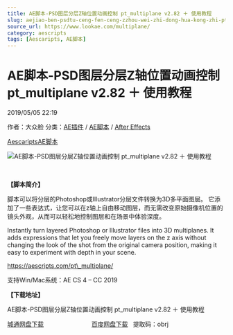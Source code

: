 ```yaml
---
title: AE脚本-PSD图层分层Z轴位置动画控制 pt_multiplane v2.82 ＋ 使用教程
slug: aejiao-ben-psdtu-ceng-fen-ceng-zzhou-wei-zhi-dong-hua-kong-zhi-pt-multiplane-v2-82-shi-yong-jiao-cheng
source_url: https://www.lookae.com/multiplane/
category: aescripts
tags: [Aescaripts, AE脚本]
---
```

# AE脚本-PSD图层分层Z轴位置动画控制 pt\_multiplane v2.82 ＋ 使用教程

2019/05/05 22:19

作者：大众脸
分类：[AE插件](https://www.lookae.com/after-effects/aechajian/) / [AE脚本](https://www.lookae.com/after-effects/aescripts/) / [After Effects](https://www.lookae.com/after-effects/)

[Aescaripts](https://www.lookae.com/tag/aescaripts/)[AE脚本](https://www.lookae.com/tag/ae%e8%84%9a%e6%9c%ac/)

![AE脚本-PSD图层分层Z轴位置动画控制 pt_multiplane v2.82 ＋ 使用教程](https://www.lookae.com/wp-content/uploads/2019/05/pt_Multiplane.jpg "AE脚本-PSD图层分层Z轴位置动画控制 pt_multiplane v2.82 ＋ 使用教程-LookAE.com")

﻿

**【脚本简介】**

脚本可以将分层的Photoshop或Illustrator分层文件转换为3D多平面图层。 它添加了一些表达式，让您可以在z轴上自由移动图层，而无需改变原始摄像机位置的镜头外观，从而可以轻松地控制图层和在场景中体验深度。

Instantly turn layered Photoshop or Illustrator files into 3D multiplanes. It adds expressions that let you freely move layers on the z axis without changing the look of the shot from the original camera position, making it easy to experiment with depth in your scene.

https://aescripts.com/pt\_multiplane/

支持Win/Mac系统：AE CS 4 – CC 2019

**【下载地址】**

AE脚本-PSD图层分层Z轴位置动画控制 pt\_multiplane v2.82 ＋ 使用教程

[城通网盘下载](https://lookae.ctfile.com/fs/680462-372610787)                            [百度网盘下载](https://pan.baidu.com/s/1duVKqtgAaxv8yscnJTSDfg)   提取码：obrj
